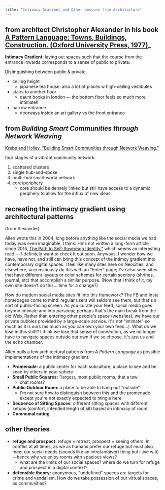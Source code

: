 ```yaml
---
title: "Intimacy Gradient and Other Lessons from Architecture"
---
```

## from architect Christopher Alexander in his book [A Pattern Language: Towns, Buildings, Construction. (Oxford University Press, 1977)](http://downlode.org/etext/patterns/)_

**Intimacy Gradient**: laying out spaces such that the course from the entrance inwards corresponds to a sense of public to private.

Distinguishing between public & private

-   ceiling height
    -   japanese tea house. also a lot of places w high-ceiling vestibules
-   stairs to another floor
    -   daunt books in london — the bottom floor feels so much more intimate!!
-   narrow entrance
    -   doorways inside an art gallery vs the front entrance


## from _Building Smart Communities through Network Weaving_

[Krebs and Holley, “Building Smart Communities through Network Weaving.”](http://127.0.0.1:8080//#Krebs%20and%20Holley%202006)

four stages of a vibrant community network:

1.  scattered clusters
2.  single hub-and-spoke
3.  multi-hub small-world network
4.  core/periphery
    -   core should be densely linked but still have access to a dynamic periphery to allow for the influx of new ideas


## recreating the intimacy gradient using architectural patterns
(from Alexander)

Allen wrote this in 2004, long before anything like the social media we had today was even imaginable, I think. He's not written a long-form article since 2016, [The Path to Self-Sovereign Identity,"](http://www.lifewithalacrity.com/2016/04/the-path-to-self-soverereign-identity.html) which seems an interesting read — I definitely want to check it out soon. Anyways, I wonder how we have, have not, and still can bring this concept of the intimcy gradient into contemporary digital spaces. I feel like many sites here on Neocities, and elsewhere, unconsciously do this with an "Enter" page; I've also seen sites that have different layouts or color schemes for certain sections (shrines, journal, etc) that accomplish a similar purpose. (Now that I think of it, my own site doesn't do this... time for a change?)

How do modern social media sites fit into this framework? The FB and Insta homepages come to mind: regular users will seldom see them, but that's a sort of public-facing screen. As you curate your feed, social media goes beyond intimate and into _personal_; perhaps that's the main break from the old Web. Rather than entering other people's space (websites), we have our private bubbles provided by a large-scale service. It's not "intimate" so much as it is ours (as much as you can own your own feed...). What do we lose in this shift? I think we lose that sense of connection, as we no longer have to navigate spaces outside our own if we so choose. It's just us and the echo chamber.

Allen pulls a few architectural patterns from _A Pattern Language_ as possible implementations of the intimacy gradient:

-   **Promenade:** a public center for each subculture, a place to see and be seen by others in your sphere
-   **Small Public Squares:** "largest, most public rooms, that a tow
    -   chat rooms?
-   **Public Outdoor Room:** a place to be able to hang out "outside"
    -   i'm not sure how to distinguish between this and the promenade except you're not exactly expected to mingle here
-   **Sequence of Sitting Spaces:** different sitting spaces with different setups (comfort, intended length of sit) based on intimacy of room
-   **Communal eating**

## other theories

-   **refuge and prospect:** refuge = retreat, prospect = seeing others. In conflict at all times, as we as humans prefer our refuge but must also meet our social needs (sounds like an intro/ambivert thing but i jive w it) —hence why we enjoy rooms with spacious views?
    -   what are the limits of our social spaces? where do we turn for refuge and prospect in a digital context?
-   **defensible theory:** anonymous, "undefined" spaces are targets for crime and vandalism. How do we take possession of our virtual spaces, as communities?